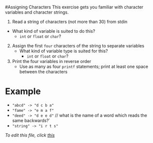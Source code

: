 #Assigning Characters
This exercise gets you familiar with character variables and character strings.

1. Read a string of characters (not more than 30) from stdin
  - What kind of variable is suited to do this?
     - `int` or `float` or `char`?
2. Assign the first `four` characters of the string to separate variables
   - What kind of variable type is suited for this?
     - `int` or `float` or `char`?
3. Print the four variables in reverse order
   - Use as many as four `printf` statements; print at least one space between the characters

# Example
- `"abcd" -> "d c b a"`
- `"fame" -> "e m a f"`
- `"deed" -> "d e e d"`   // what is the name of a word which reads the same backwards?` 
- `"string" -> "i r t s"`

_To edit this file, click [this](https://github.com/kgashok/CodeOrDie/blob/master/CoDE/problemDocs/AssignCharacters.md)_
